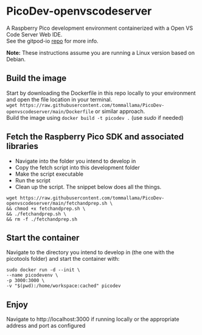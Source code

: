 # PicoDev-openvscodeserver
A Raspberry Pico development environment containerized with a Open VS Code Server Web IDE.  
See the gitpod-io [repo](https://github.com/gitpod-io/openvscode-server) for more info.

**Note:** These instructions assume you are running a Linux version based on Debian.

## Build the image
Start by downloading the Dockerfile in this repo locally to your environment and open the file location in your terminal.  
`wget https://raw.githubusercontent.com/tommallama/PicoDev-openvscodeserver/main/Dockerfile` or similar approach.  
Build the image using `docker build -t picodev .` (use *sudo* if needed)  

## Fetch the Raspberry Pico SDK and associated libraries
- Navigate into the folder you intend to develop in
- Copy the fetch script into this development folder  
- Make the script executable  
- Run the script
- Clean up the script.
The snippet below does all the things.
```
wget https://raw.githubusercontent.com/tommallama/PicoDev-openvscodeserver/main/fetchandprep.sh \
&& chmod +x fetchandprep.sh \
&& ./fetchandprep.sh \
&& rm -f ./fetchandprep.sh 
```

## Start the container
Navigate to the directory you intend to develop in (the one with the picotools folder) and start the container with:
```
sudo docker run -d --init \
--name picodevenv \
-p 3000:3000 \
-v "$(pwd):/home/workspace:cached" picodev
```

## Enjoy 
Navigate to http://localhost:3000 if running locally or the appropriate address and port as configured
